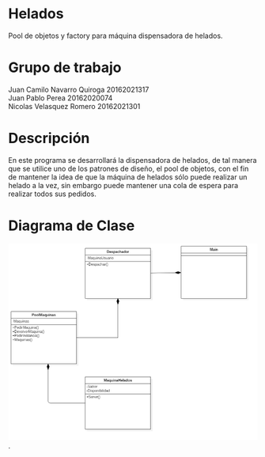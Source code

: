 # Helados
Pool de objetos y factory para máquina dispensadora de helados.

# Grupo de trabajo
Juan Camilo Navarro Quiroga 20162021317 <br />
Juan Pablo Perea 20162020074 <br />
Nicolas Velasquez Romero 20162021301

# Descripción
En este programa se desarrollará la dispensadora de helados, de tal manera que se utilice uno de los patrones de diseño, el pool de objetos, con el fin de mantener la idea de que la máquina de helados sólo puede realizar un helado a la vez, sin embargo puede mantener una cola de espera para realizar todos sus pedidos.

# Diagrama de Clase 
![Diagrama de clases](Main.png "Bonito diagrama").
